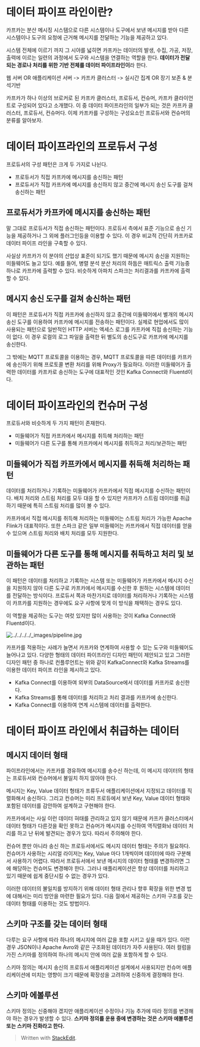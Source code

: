 # 데이터 파이프 라인이란?

카프카는 분산 메시징 시스템으로 다른 시스템이나 도구에서 보낸 메시지를 받아 다른 시스템이나 도구의 요청에 근거해 메시지를 전달하는 기능을 제공하고 있다. 

시스템 전체에 이르기 까지 그 시야를 넓히면 카프카는 데이터의 발생, 수집, 가공, 저장, 출력에 이르는 일련의 과정에서 도구와 시스템을 연결하는 역할을 한다. **데이터가 전달되는 경로나 처리를 위한 기반 전체를 데이터 파이프라인이**라 한다. 

웹 서버 OR 애플리케이션 서버 -> 카프카 클러스터 -> 실시간 집계 OR 장기 보존 & 분석기반

카프카가 하나 이상의 브로커로 된 카프카 클러스터, 프로듀서, 컨슈머, 카프카 클라이언트로 구성되어 있다고 소개했다. 이 중 데이터 파이프라인의 일부가 되는 것은 카프카 클러스터, 프로듀서, 컨슈머다. 이제 카프카를 구성하는 구성요소인 프로듀서와 컨슈머의 분류를 알아보자. 

# 데이터 파이프라인의 프로듀서 구성

프로듀서의 구성 패턴은 크게 두 가지로 나뉜다.

* 프로듀서가 직접 카프카에 메시지를 송신하는 패턴
* 프로듀서가 직접 카프카에 메시지를 송신하지 않고 중간에 메시지 송신 도구를 걸쳐 송신하는 패턴

## 프로듀서가 카프카에 메시지를 송신하는 패턴 

말 그대로 프로듀서가 직접 송신하는 패턴이다. 프로듀서 측에서 표준 기능으로 송신 기능을 제공하거나 그 외에 플러그인등을 이용할 수 있다. 이 경우 비교적 간단히 카프카로 데이터 파이프 라인을 구축할 수 있다. 

사실상 카프카가 이 분야의 산업상 표준이 되기도 했기 때문에 메시지 송신을 지원하는 미들웨어도 늘고 있다. 예를 들어, 병렬 분석 분산 처리의 하둡은 매트릭스 출력 기능중 하나로 카프카에 출력할 수 있다. 비슷하게 아파치 스파크는 처리결과를 카프카에 출력 할 수 있다. 

## 메시지 송신 도구를 걸쳐 송신하는 패턴

이 패턴은 프로듀서가 직접 카프카에 송신하지 않고 중간에 미들웨어에서 별개의 메시지 송신 도구를 이용하여 카프카에 메시지를 전송하는  패턴이다. 실제로 현업에서도 많이 사용되는 패턴으로 일반적인 HTTP 서버는 엑세스 로그를 카프카에 직접 송신하는 기능이 없다. 이 경우 로컬의 로그 파일을 출력한 뒤 별도의 송신도구로 카프카에 메시지를 송신한다. 

그 밖에는 MQTT 프로토콜을 이용하는 경우, MQTT 프로토콜을 따른 데이터를 카프카에 송신하기 위해 프로토콜 변환 처리를 위해 Proxy가 필요하다. 이러한 미들웨어가 출력한 데이터를 카프카로 송신하는 도구에 대표적인 것인 Kafka Connect와 Fluentd이다. 

# 데이터 파이프라인의 컨슈머 구성

프로듀서와 비슷하게 두 가지 패턴이 존재한다. 

* 미들웨어가 직접 카프카에서 메시지를 취득해 처리하는 패턴
* 미들웨어가 다른 도구를 통해 카프카에서 메시지를 취득하고 처리/보관하는 패턴

## 미들웨어가 직접 카프카에서 메시지를 취득해 처리하는 패턴

데이터를 처리하거나 기록하는 미들웨어가 카프카에서 직접 메시지를 수신하는 패턴이다. 배치 처리와 스트림 처리를 모두 대응 할 수 있지만 카프카가 스트림 데이터를 취급하기 때문에 특히 스트림 처리를 많이 볼 수 있다. 

카프카에서 직접 메시지를 취득해 처리하는 미들웨어는 스트림 처리가 가능한 Apache Flink가 대표적이다. 또한 스파크 같은 일부 미들웨어는 카프카에서 직접 데이터를 얻을 수 있으며 스트림 처리와 배치 처리를 모두 지원한다. 

## 미들웨어가 다른 도구를 통해 메시지를 취득하고 처리 및 보관하는 패턴

이 패턴은 데이터를 처리하고 기록하는 시스템 또는 미들웨어가 카프카에서 메시지 수신을 지원하지 않아 다른 도구로 카프카에서 메시지를 수신한 후 원하는 시스템에 데이터를 전달하는 방식이다. 프로듀서 쪽과 마찬가지로 데이터를 처리하거나 기록하는 시스템이 카프카를 지원하는 경우에도 요구 사항에 맞게 이 방식을 채택하는 경우도 있다. 

이 역할을 제공하는 도구는 여럿 있지만 많이 사용하는 것이 Kafka Connect와 Fluentd이다. 

![../../../../_images/pipeline.jpg](https://docs.confluent.io/platform/current/_images/pipeline.jpg) 

카프카를 적용하는 사례가 늘면서 카프카와 연계하여 사용할 수 있는 도구와 미들웨어도 늘어나고 있다. 다양한 형태의 데이터 파이프라인 디자인 패턴이 제안되고 있고 그러한 디자인 패턴 중 하나로 컨플루언트는 위와 같이 KafkaConnect와 Kafka Streams를 이용한 데이터 파이프 라인을 제시하고 있다. 

* Kafka Connect를 이용하여 외부의 DataSource에서 데이터를 카프카로 송신한다.
* Kafka Streams를 통해 데이터를 처리하고 처리 결과를 카프카에 송신한다. 
* Kafka Connect를 이용하여 연계 시스템에 데이터를 출력한다.

# 데이터 파이프 라인에서 취급하는 데이터

## 메시지 데이터 형태

파이프라인에서는 카프카를 경유하여 메시지를 송수신 하는데, 이 메시지 데이터의 형태는 프로듀서와 컨슈머에서 불일치 하지 않아야 한다.

메시지는 Key, Value 데이터 형태가 프류두서 애플리케이션에서 지정되고 데이터를 직렬화해서 송신하다. 그리고 컨슈머는 미리 프로듀에서 보낸 Key, Value 데이터 형태와 포함된 데이터를 감안하여 설계하고 구현해야 한다. 

카프카에서는 사실 이런 데이터 혀태를 관리하고 있지 않기 때문에 카프카 클러스터에서 데이터 형태가 다른것을 확인 못하고 컨슈머가 메시지를 수신하여 역직렬화놔 데이터 처리를 하고 난 뒤에 발견되는 경우가 있다. 따라서 주의해야 한다. 

컨슈머 뿐만 아니라 송신 하는 프로듀서에서도 메시지 데이터 형태는 주의가 필요하다. 컨슈머가 사용하는 시리얼 라이저는 Key, Value 마다 1개씩이며 데이터에 따라 구분해서 사용하기 어렵다. 따라서 프로듀서에서 보낸 메시지의 데이터 형태를 변경하려면 그에 해당하는 컨슈머도 변경해야 한다. 그러나 애플리케이션은 항상 데이터를 처리하고 있기 때문에 쉽게 중단시킬 수 없는 경우가 있다. 

이러한 데이터의 불일치를 방지하기 위해 데이터 형태 관리나 향후 확장을 위한 변경 법에 대해서는 미리 방안을 마련한 필요가 있다. 다음 절에서 제공하는 스키마 구조를 갖는 데이터 형태를 이용하는 것도 방법이다. 

## 스키마 구조를 갖는 데이터 형태

다루는 요구 사항에 따라 하나의 메시지에 여러 값을 포함 시키고 싶을 때가 있다. 이런 경우 JSON이나 Apache Avro와 같은 구조화된 데이터가 자주 사용된다. 여러 컬럼을 가진 스키마를 정의하여 하나의 메시지 안에 여러 값을 포함하게 할 수 있다.

스키마 정의는 메시지 송신의 프로듀서 애플리케이션 설계에서 사용되지만 컨슈머 애플리케이션에 미치는 영향이 크기 때문에 확장성을 고려하여 신중하게 결정해야 한다.

## 스키마 에볼루션

스키마 정의는 신중해야 겠지만 애플리케이션 수정이나 기능 추가에 따라 정의를 변경해야 하는 경우가 발생할 수 있다. **스키마 정의를 운용 중에 변경하는 것은 스키마 에볼루션 또는 스키마 진화라고 한다.** 




> Written with [StackEdit](https://stackedit.io/).
<!--stackedit_data:
eyJoaXN0b3J5IjpbLTE0NzM2NzU1OTMsMTc1OTQxMDc2NSwtOT
U1Mzg5MTk3LC03NzE0NjIyMDAsMTkzNTUzOTk5NywxNTExNTA4
ODc0XX0=
-->